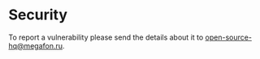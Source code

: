 # Security

To report a vulnerability please send the details about it to [open-source-hq@megafon.ru](mailto:open-source-hq@megafon.ru).

